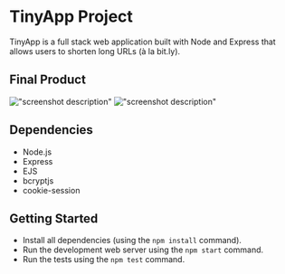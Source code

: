 # TinyApp Project

TinyApp is a full stack web application built with Node and Express that allows users to shorten long URLs (à la bit.ly).

## Final Product

!["screenshot description"](#image.png)
!["screenshot description"](#)

## Dependencies

- Node.js
- Express
- EJS
- bcryptjs
- cookie-session

## Getting Started

- Install all dependencies (using the `npm install` command).
- Run the development web server using the `npm start` command.
- Run the tests using the `npm test` command.